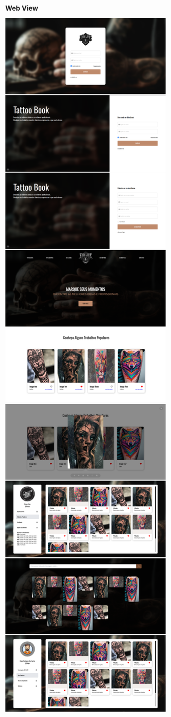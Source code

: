 ## Web View

![](./images/readme/login-page.png)
![](./images/readme/login-redesign.png)
![](./images/readme/register-redesign.png)
![](./images/readme/home-page.png)
![](./images/readme/section-one.png)
![](./images/readme/section-one-ampliada.png)
![](./images/readme/tattoo-artist-profile.png)
![](./images/readme/tattoo-list.png)
![](./images/readme/profile-me.png)
